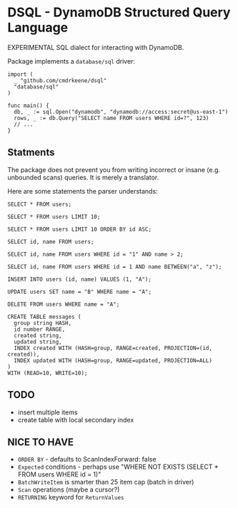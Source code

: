 # DSQL - DynamoDB Structured Query Language

EXPERIMENTAL SQL dialect for interacting with DynamoDB.

Package implements a `database/sql` driver:

    import (
      _ "github.com/cmdrkeene/dsql"
      "database/sql"
    )

    func main() {
      db, _ := sql.Open("dynamodb", "dynamodb://access:secret@us-east-1")
      rows, _ := db.Query("SELECT name FROM users WHERE id=?", 123)
      // ...
    }

## Statments

The package does not prevent you from writing incorrect or insane (e.g.
unbounded scans) queries. It is merely a translator.

Here are some statements the parser understands:

    SELECT * FROM users;

    SELECT * FROM users LIMIT 10;

    SELECT * FROM users LIMIT 10 ORDER BY id ASC;

    SELECT id, name FROM users;

    SELECT id, name FROM users WHERE id = "1" AND name > 2;

    SELECT id, name FROM users WHERE id = 1 AND name BETWEEN("a", "z");

    INSERT INTO users (id, name) VALUES (1, "A");

    UPDATE users SET name = "B" WHERE name = "A";

    DELETE FROM users WHERE name = "A";

    CREATE TABLE messages (
      group string HASH,
      id number RANGE,
      created string,
      updated string,
      INDEX created WITH (HASH=group, RANGE=created, PROJECTION=(id, created)),
      INDEX updated WITH (HASH=group, RANGE=updated, PROJECTION=ALL)
    )
    WITH (READ=10, WRITE=10);

## TODO

* insert multiple items
* create table with local secondary index

## NICE TO HAVE

* `ORDER BY` - defaults to ScanIndexForward: false
* `Expected` conditions - perhaps use "WHERE NOT EXISTS (SELECT * FROM users WHERE id = 1)"
* `BatchWriteItem` is smarter than 25 item cap (batch in driver)
* `Scan` operations (maybe a cursor?)
* `RETURNING` keyword for `ReturnValues`

